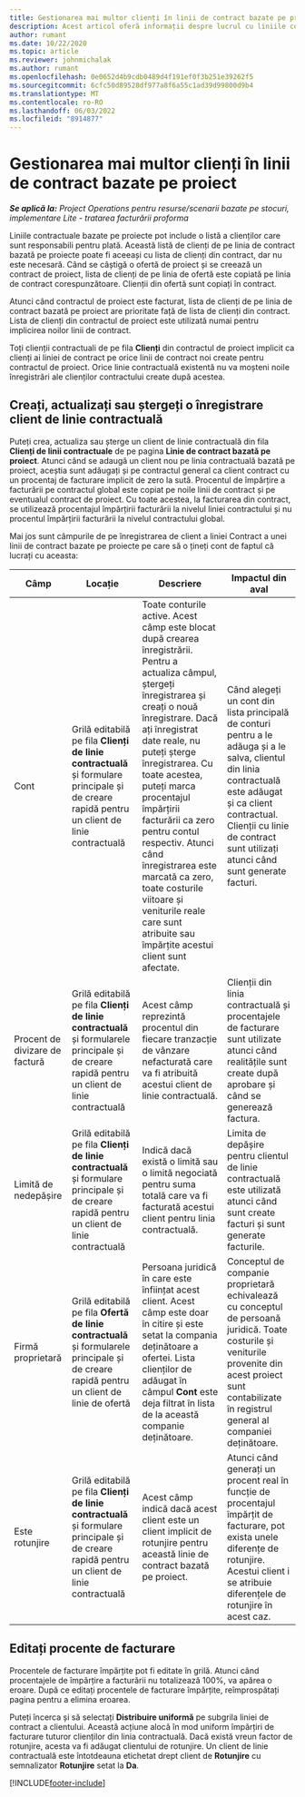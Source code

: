 ```yaml
---
title: Gestionarea mai multor clienți în linii de contract bazate pe proiect
description: Acest articol oferă informații despre lucrul cu liniile contractuale și contractele care conțin mai mulți clienți.
author: rumant
ms.date: 10/22/2020
ms.topic: article
ms.reviewer: johnmichalak
ms.author: rumant
ms.openlocfilehash: 0e0652d4b9cdb0489d4f191ef0f3b251e39262f5
ms.sourcegitcommit: 6cfc50d89528df977a8f6a55c1ad39d99800d9b4
ms.translationtype: MT
ms.contentlocale: ro-RO
ms.lasthandoff: 06/03/2022
ms.locfileid: "8914877"
---
```

# <a name="manage-multiple-customers-on-project-based-contract-lines"></a>Gestionarea mai multor clienți în linii de contract bazate pe proiect

_**Se aplică la:** Project Operations pentru resurse/scenarii bazate pe stocuri, implementare Lite - tratarea facturării proforma_

Liniile contractuale bazate pe proiecte pot include o listă a clienților care sunt responsabili pentru plată. Această listă de clienți de pe linia de contract bazată pe proiecte poate fi aceeași cu lista de clienți din contract, dar nu este necesară. Când se câștigă o ofertă de proiect și se creează un contract de proiect, lista de clienți de pe linia de ofertă este copiată pe linia de contract corespunzătoare. Clienții din ofertă sunt copiați în contract.

Atunci când contractul de proiect este facturat, lista de clienți de pe linia de contract bazată pe proiect are prioritate față de lista de clienți din contract. Lista de clienți din contractul de proiect este utilizată numai pentru implicirea noilor linii de contract.

Toți clienții contractuali de pe fila **Clienți** din contractul de proiect implicit ca clienți ai liniei de contract pe orice linii de contract noi create pentru contractul de proiect. Orice linie contractuală existentă nu va moșteni noile înregistrări ale clienților contractului create după acestea.

## <a name="create-update-or-delete-a-contract-line-customer-record"></a>Creați, actualizați sau ștergeți o înregistrare client de linie contractuală

Puteți crea, actualiza sau șterge un client de linie contractuală din fila **Clienți de linii contractuale** de pe pagina **Linie de contract bazată pe proiect**. Atunci când se adaugă un client nou pe linia contractuală bazată pe proiect, aceștia sunt adăugați și pe contractul general ca client contract cu un procentaj de facturare implicit de zero la sută. Procentul de împărțire a facturării pe contractul global este copiat pe noile linii de contract și pe eventualul contract de proiect. Cu toate acestea, la facturarea din contract, se utilizează procentajul împărțirii facturării la nivelul liniei contractului și nu procentul împărțirii facturării la nivelul contractului global. 

Mai jos sunt câmpurile de pe înregistrarea de client a liniei Contract a unei linii de contract bazate pe proiecte pe care să o țineți cont de faptul că lucrați cu aceasta:

| Câmp | Locație | Descriere | Impactul din aval |
| --- | --- | --- | --- |
| Cont | Grilă editabilă pe fila **Clienți de linie contractuală** și formulare principale și de creare rapidă pentru un client de linie contractuală | Toate conturile active. Acest câmp este blocat după crearea înregistrării. Pentru a actualiza câmpul, ștergeți înregistrarea și creați o nouă înregistrare. Dacă ați înregistrat date reale, nu puteți șterge înregistrarea. Cu toate acestea, puteți marca procentajul împărțirii facturării ca zero pentru contul respectiv. Atunci când înregistrarea este marcată ca zero, toate costurile viitoare și veniturile reale care sunt atribuite sau împărțite acestui client sunt afectate. | Când alegeți un cont din lista principală de conturi pentru a le adăuga și a le salva, clientul din linia contractuală este adăugat și ca client contractual. Clienții cu linie de contract sunt utilizați atunci când sunt generate facturi. |
| Procent de divizare de factură | Grilă editabilă pe fila **Clienți de linie contractuală** și formularele principale și de creare rapidă pentru un client de linie contractuală | Acest câmp reprezintă procentul din fiecare tranzacție de vânzare nefacturată care va fi atribuită acestui client de linie contractuală. | Clienții din linia contractuală și procentajele de facturare sunt utilizate atunci când realitățile sunt create după aprobare și când se generează factura. |
| Limită de nedepășire | Grilă editabilă pe fila **Clienți de linie contractuală** și formulare principale și de creare rapidă pentru un client de linie contractuală | Indică dacă există o limită sau o limită negociată pentru suma totală care va fi facturată acestui client pentru linia contractuală. | Limita de depășire pentru clientul de linie contractuală este utilizată atunci când sunt create facturi și sunt generate facturile. |
| Firmă proprietară | Grilă editabilă pe fila **Ofertă de linie contractuală** și formularele principale și de creare rapidă pentru un client de linie de ofertă | Persoana juridică în care este înființat acest client. Acest câmp este doar în citire și este setat la compania deținătoare a ofertei. Lista clienților de adăugat în câmpul **Cont** este deja filtrat în lista de la această companie deținătoare. | Conceptul de companie proprietară echivalează cu conceptul de persoană juridică. Toate costurile și veniturile provenite din acest proiect sunt contabilizate în registrul general al companiei deținătoare. |
| Este rotunjire | Grilă editabilă pe fila **Clienți de linie contractuală** și formulare principale și de creare rapidă pentru un client de linie contractuală | Acest câmp indică dacă acest client este un client implicit de rotunjire pentru această linie de contract bazată pe proiect. | Atunci când generați un procent real în funcție de procentajul împărțit de facturare, pot exista unele diferențe de rotunjire. Acestui client i se atribuie diferențele de rotunjire în acest caz. |

## <a name="edit-billing-split-percentages"></a>Editați procente de facturare

Procentele de facturare împărțite pot fi editate în grilă. Atunci când procentajele de împărțire a facturării nu totalizează 100%, va apărea o eroare. După ce editați procentele de facturare împărțite, reîmprospătați pagina pentru a elimina eroarea.

Puteți încerca și să selectați **Distribuire uniformă** pe subgrila liniei de contract a clientului. Această acțiune alocă în mod uniform împărțiri de facturare tuturor clienților din linia contractuală. Dacă există vreun factor de rotunjire, acesta va fi adăugat clientului de rotunjire. Un client de linie contractuală este întotdeauna etichetat drept client de **Rotunjire** cu semnalizator **Rotunjire** setat la **Da**.


[!INCLUDE[footer-include](../includes/footer-banner.md)]
